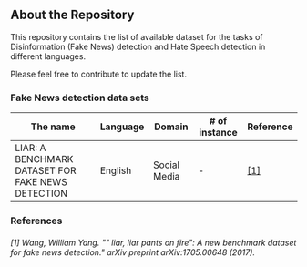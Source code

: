 About the Repository
-
This repository contains the list of available dataset for the tasks of Disinformation (Fake News) detection and Hate Speech detection in different languages.

Please feel free to contribute to update the list.

### Fake News detection data sets

|The name|Language|Domain|# of instance|Reference|
|------|---|---|---|---|
|LIAR: A BENCHMARK DATASET FOR FAKE NEWS DETECTION|English|Social Media|-|[[1]](#1-wang-william-yang--liar-liar-pants-on-fire-a-new-benchmark-dataset-for-fake-news-detection-arxiv-preprint-arxiv170500648-2017)|


### References
###### [1] Wang, William Yang. "" liar, liar pants on fire": A new benchmark dataset for fake news detection." arXiv preprint arXiv:1705.00648 (2017).
